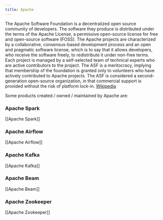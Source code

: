 ```yaml
---
title: Apache
---
```


The Apache Software Foundation is a decentralized open source community of developers. The software they produce is distributed under the terms of the Apache License, a permissive open-source license for free and open-source software (FOSS). The Apache projects are characterized by a collaborative, consensus-based development process and an open and pragmatic software license, which is to say that it allows developers, who receive the software freely, to redistribute it under non-free terms. Each project is managed by a self-selected team of technical experts who are active contributors to the project. The ASF is a meritocracy, implying that membership of the foundation is granted only to volunteers who have actively contributed to Apache projects. The ASF is considered a second-generation open-source organization, in that commercial support is provided without the risk of platform lock-in.  [Wikipedia](https://en.wikipedia.org/wiki/The_Apache_Software_Foundation)

Some products created / owned / maintained by Apache are: 

### Apache Spark
[[Apache Spark]]

### Apache Airflow
[[Apache Airflow]]

### Apache Kafka
[[Apache Kafka]]

### Apache Beam
[[Apache Beam]]

### Apache Zookeeper
[[Apache Zookeeper]]




